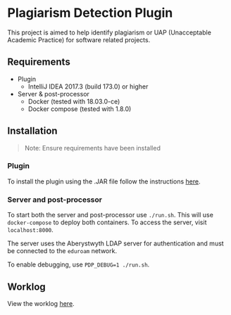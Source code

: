 # Plagiarism Detection Plugin

This project is aimed to help identify plagiarism or UAP (Unacceptable Academic
Practice) for software related projects.

## Requirements

- Plugin
    - IntelliJ IDEA 2017.3 (build 173.0) or higher
- Server & post-processor
    - Docker (tested with 18.03.0-ce)
    - Docker compose (tested with 1.8.0)

## Installation

> Note: Ensure requirements have been installed

### Plugin

To install the plugin using the .JAR file follow the instructions
[here](https://www.jetbrains.com/help/idea/installing-plugin-from-disk.html).

### Server and post-processor

To start both the server and post-processor use `./run.sh`. This will use
`docker-compose` to deploy both containers. To access the server, visit
`localhost:8000`.

The server uses the Aberystwyth LDAP server for authentication and must be
connected to the `eduroam` network.

To enable debugging, use `PDP_DEBUG=1 ./run.sh`.

## Worklog

View the worklog [here](docs/worklog.md).
